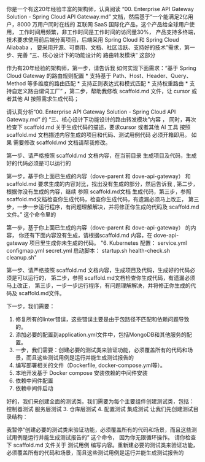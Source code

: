 你是一个有这20年经验丰富的架构师，认真阅读 “00. Enterprise API Gateway Solution - Spring Cloud API Gateway.md” 文档，然后基于“一个能满足2亿用户，8000 万用户同时在线的 互联网 SaaS 国际化产品，这个产品给全球用户使用， 工作时间用频繁，非工作时间是工作时间的访问量30%， 产品支持多终端，技术要求使用前后端分离项目，后端采用 Spring Cloud 和 Spring Cloud Aliababa ， 要采用开源、可商用、文档、社区活跃、支持好的技术”需求，第一步、完善 “三、核心设计下的功能设计的 路由转发模块” 这部分


作为有20年经验的架构师，第一步，请告诉我 如何实现下面需求：“基于 Spring Cloud Gateway 的路由规则配置
            * 支持基于 Path、Host、Header、Query、Method 等多维度的路由匹配
            * 支持正则表达式和模式匹配
            * 支持权重路由
            * 支持自定义路由谓词工厂” ，第二步，帮助我修改  scaffold.md 文件，让 cursor 或者其他 AI 按照需求生成代码；


请认真分析“00. Enterprise API Gateway Solution - Spring Cloud API Gateway.md” 的 “三、核心设计下功能设计的路由转发模块”内容 ， 同时，再次检查下 scaffold.md 关于生成代码的描述，要求cursor 或者其他 AI 工具 按照 scaffold.md  文档描述内容生成的项目和代码、测试用例代码 必须开箱即用。 如果 需要修改 scaffold.md 文档请帮我修改。 





第一步、请严格按照 scaffold.md 文档内容，在当前目录 生成项目及代码，生成好的代码必须是可以运行的






第一步，基于你上面已生成的内容（dove-parent 和 dove-api-gateway） 和 scaffold.md  要求生成的内容对比，找出没有生成的部分，然后告诉我 , 第二步，根据你没有生成的内容，继续 参照 scaffold.md文档 生成代码，第三步，参照 scaffold.md文档检查你生成代码，检查你生成代码，有遗漏必须马上改正， 第三步，一步一步运行程序，有问题理解解决，并将修正你生成的代码及 scaffold.md文件。”  这个命令里的

第一步，基于你上面已生成的内容（dove-parent 和 dove-api-gateway） 的内容， 你还有下面内容没有生成，请根据scaffold.md 内容，在 dove-api-gateway 项目里生成你未生成的代码。 "6. Kubernetes 配置：
service.yml
configmap.yml
secret.yml
启动脚本：
startup.sh
health-check.sh
cleanup.sh"




第一步、请严格按照 scaffold.md 文档内容，生成项目及代码，生成好的代码必须是可以运行的， 第二步，参照 scaffold.md文档检查你生成代码，有遗漏必须马上改正， 第三步，一步一步运行程序，有问题理解解决，并将修正你生成的代码及 scaffold.md文件。

下一步，我们需要：
1. 修复所有的linter错误，这些错误主要是由于包路径不匹配和依赖问题导致的。
2. 添加必要的配置到application.yml文件中，包括MongoDB和其他服务的配置。
3. 一步，我们需要：创建必要的测试类来验证功能，必须覆盖所有的代码和场景，而且这些测试用例是运行并能生成测试报告的
4. 编写部署相关的文件（Dockerfile, docker-compose.yml等）。
5. 本地开发基于 Docker compose 安装依赖的中间件安装
6. 依赖中间件配置
7. 依赖中间件启动   




好的，我们来创建全面的测试类。我们需要为每个主要组件创建测试类，包括：
控制器测试
服务层测试
3. 仓库层测试
4. 配置测试
集成测试
让我们先创建测试目录结构：


我暂停“创建必要的测试类来验证功能，必须覆盖所有的代码和场景，而且这些测试用例是运行并能生成测试报告的” 这个命令， 因为你无限循环操作。 请你检查下 scaffold.md 文件关于 测试用例 编写内容。重新建必要的测试类来验证功能，必须覆盖所有的代码和场景，而且这些测试用例是运行并能生成测试报告的 